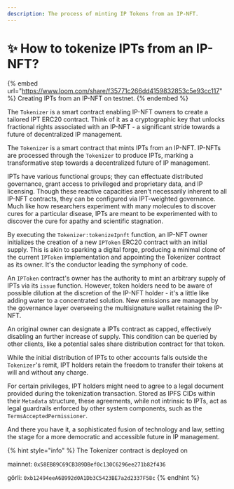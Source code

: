 ```yaml
---
description: The process of minting IP Tokens from an IP-NFT.
---
```


# ✨ How to tokenize IPTs from an IP-NFT?

{% embed url="https://www.loom.com/share/f35771c266dd4159832853c5e93cc117" %}
Creating IPTs from an IP-NFT on testnet.
{% endembed %}

The `Tokenizer` is a smart contract enabling IP-NFT owners to create a tailored IPT ERC20 contract. Think of it as a cryptographic key that unlocks fractional rights associated with an IP-NFT - a significant stride towards a future of decentralized IP management.&#x20;

The `Tokenizer` is a smart contract that mints IPTs from an IP-NFT. IP-NFTs are processed through the `Tokenizer` to produce IPTs, marking a transformative step towards a decentralized future of IP management.

IPTs have various functional groups; they can effectuate distributed governance, grant access to privileged and proprietary data, and IP licensing. Though these reactive capacities aren't necessarily inherent to all IP-NFT contracts, they can be configured via IPT-weighted governance. Much like how researchers experiment with many molecules to discover cures for a particular disease, IPTs are meant to be experimented with to discover the cure for apathy and scientific stagnation.

By executing the `Tokenizer:tokenizeIpnft` function, an IP-NFT owner initializes the creation of a new `IPToken` ERC20 contract with an initial supply. This is akin to sparking a digital forge, producing a minimal clone of the current `IPToken` implementation and appointing the Tokenizer contract as its owner. It's the conductor leading the symphony of code.

An `IPToken` contract's owner has the authority to mint an arbitrary supply of IPTs via its `issue` function. However, token holders need to be aware of possible dilution at the discretion of the IP-NFT holder - it's a little like adding water to a concentrated solution. New emissions are managed by the governance layer overseeing the multisignature wallet retaining the IP-NFT.

An original owner can designate a IPTs contract as capped, effectively disabling an further increase of supply. This condition can be queried by other clients, like a potential sales share distribution contract for that token.

While the initial distribution of IPTs to other accounts falls outside the `Tokenizer`'s remit, IPT holders retain the freedom to transfer their tokens at will and without any charge.

For certain privileges, IPT holders might need to agree to a legal document provided during the tokenization transaction. Stored as IPFS CIDs within their `Metadata` structure, these agreements, while not intrinsic to IPTs, act as legal guardrails enforced by other system components, such as the `TermsAcceptedPermissioner`.

And there you have it, a sophisticated fusion of technology and law, setting the stage for a more democratic and accessible future in IP management.&#x20;

{% hint style="info" %}
The Tokenizer contract is deployed on

mainnet: `0x58EB89C69CB389DBef0c130C6296ee271b82f436`

görli: `0xb12494eeA6B992d0A1Db3C5423BE7a2d2337F58c`
{% endhint %}
